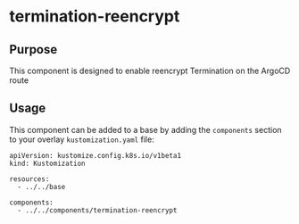 # termination-reencrypt

## Purpose
This component is designed to enable reencrypt Termination on the ArgoCD route

## Usage

This component can be added to a base by adding the `components` section to your overlay `kustomization.yaml` file:

```
apiVersion: kustomize.config.k8s.io/v1beta1
kind: Kustomization

resources:
  - ../../base

components:
  - ../../components/termination-reencrypt
```